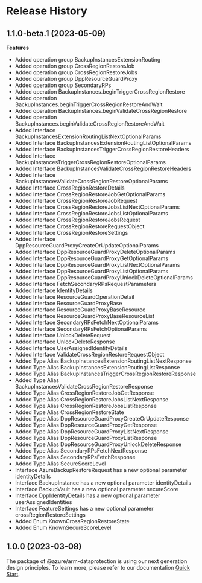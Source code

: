 # Release History
    
## 1.1.0-beta.1 (2023-05-09)
    
**Features**

  - Added operation group BackupInstancesExtensionRouting
  - Added operation group CrossRegionRestoreJob
  - Added operation group CrossRegionRestoreJobs
  - Added operation group DppResourceGuardProxy
  - Added operation group SecondaryRPs
  - Added operation BackupInstances.beginTriggerCrossRegionRestore
  - Added operation BackupInstances.beginTriggerCrossRegionRestoreAndWait
  - Added operation BackupInstances.beginValidateCrossRegionRestore
  - Added operation BackupInstances.beginValidateCrossRegionRestoreAndWait
  - Added Interface BackupInstancesExtensionRoutingListNextOptionalParams
  - Added Interface BackupInstancesExtensionRoutingListOptionalParams
  - Added Interface BackupInstancesTriggerCrossRegionRestoreHeaders
  - Added Interface BackupInstancesTriggerCrossRegionRestoreOptionalParams
  - Added Interface BackupInstancesValidateCrossRegionRestoreHeaders
  - Added Interface BackupInstancesValidateCrossRegionRestoreOptionalParams
  - Added Interface CrossRegionRestoreDetails
  - Added Interface CrossRegionRestoreJobGetOptionalParams
  - Added Interface CrossRegionRestoreJobRequest
  - Added Interface CrossRegionRestoreJobsListNextOptionalParams
  - Added Interface CrossRegionRestoreJobsListOptionalParams
  - Added Interface CrossRegionRestoreJobsRequest
  - Added Interface CrossRegionRestoreRequestObject
  - Added Interface CrossRegionRestoreSettings
  - Added Interface DppResourceGuardProxyCreateOrUpdateOptionalParams
  - Added Interface DppResourceGuardProxyDeleteOptionalParams
  - Added Interface DppResourceGuardProxyGetOptionalParams
  - Added Interface DppResourceGuardProxyListNextOptionalParams
  - Added Interface DppResourceGuardProxyListOptionalParams
  - Added Interface DppResourceGuardProxyUnlockDeleteOptionalParams
  - Added Interface FetchSecondaryRPsRequestParameters
  - Added Interface IdentityDetails
  - Added Interface ResourceGuardOperationDetail
  - Added Interface ResourceGuardProxyBase
  - Added Interface ResourceGuardProxyBaseResource
  - Added Interface ResourceGuardProxyBaseResourceList
  - Added Interface SecondaryRPsFetchNextOptionalParams
  - Added Interface SecondaryRPsFetchOptionalParams
  - Added Interface UnlockDeleteRequest
  - Added Interface UnlockDeleteResponse
  - Added Interface UserAssignedIdentityDetails
  - Added Interface ValidateCrossRegionRestoreRequestObject
  - Added Type Alias BackupInstancesExtensionRoutingListNextResponse
  - Added Type Alias BackupInstancesExtensionRoutingListResponse
  - Added Type Alias BackupInstancesTriggerCrossRegionRestoreResponse
  - Added Type Alias BackupInstancesValidateCrossRegionRestoreResponse
  - Added Type Alias CrossRegionRestoreJobGetResponse
  - Added Type Alias CrossRegionRestoreJobsListNextResponse
  - Added Type Alias CrossRegionRestoreJobsListResponse
  - Added Type Alias CrossRegionRestoreState
  - Added Type Alias DppResourceGuardProxyCreateOrUpdateResponse
  - Added Type Alias DppResourceGuardProxyGetResponse
  - Added Type Alias DppResourceGuardProxyListNextResponse
  - Added Type Alias DppResourceGuardProxyListResponse
  - Added Type Alias DppResourceGuardProxyUnlockDeleteResponse
  - Added Type Alias SecondaryRPsFetchNextResponse
  - Added Type Alias SecondaryRPsFetchResponse
  - Added Type Alias SecureScoreLevel
  - Interface AzureBackupRestoreRequest has a new optional parameter identityDetails
  - Interface BackupInstance has a new optional parameter identityDetails
  - Interface BackupVault has a new optional parameter secureScore
  - Interface DppIdentityDetails has a new optional parameter userAssignedIdentities
  - Interface FeatureSettings has a new optional parameter crossRegionRestoreSettings
  - Added Enum KnownCrossRegionRestoreState
  - Added Enum KnownSecureScoreLevel
    
    
## 1.0.0 (2023-03-08)

The package of @azure/arm-dataprotection is using our next generation design principles. To learn more, please refer to our documentation [Quick Start](https://aka.ms/js-track2-quickstart).
